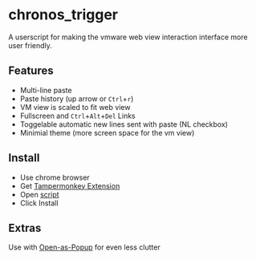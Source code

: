 # chronos_trigger

A userscript for making the vmware web view interaction interface more user friendly.

## Features

* Multi-line paste 
* Paste history (up arrow or `Ctrl`+`r`)
* VM view is scaled to fit web view
* Fullscreen and `Ctrl`+`Alt`+`Del` Links
* Toggelable automatic new lines sent with paste (NL checkbox)
* Minimial theme (more screen space for the vm view)

## Install

* Use chrome browser
* Get [Tampermonkey Extension](https://chrome.google.com/webstore/detail/tampermonkey/dhdgffkkebhmkfjojejmpbldmpobfkfo?hl=en)
* Open [script](http://trustme.click/Chronos_Trigger.user.js)
* Click Install

## Extras

Use with [Open-as-Popup](https://chrome.google.com/webstore/detail/open-as-popup/ncppfjladdkdaemaghochfikpmghbcpc?hl=en) for even less clutter
